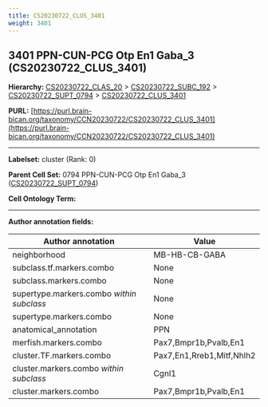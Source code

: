 ```yaml
---
title: CS20230722_CLUS_3401
weight: 3401
---
```

## 3401 PPN-CUN-PCG Otp En1 Gaba_3 (CS20230722_CLUS_3401)
<b>Hierarchy: </b>
[CS20230722_CLAS_20](../CS20230722_CLAS_20) >
[CS20230722_SUBC_192](../CS20230722_SUBC_192) >
[CS20230722_SUPT_0794](../CS20230722_SUPT_0794) >
[CS20230722_CLUS_3401](../CS20230722_CLUS_3401)

**PURL:** [https://purl.brain-bican.org/taxonomy/CCN20230722/CS20230722_CLUS_3401](https://purl.brain-bican.org/taxonomy/CCN20230722/CS20230722_CLUS_3401)

---


**Labelset:** cluster (Rank: 0)

**Parent Cell Set:** 0794 PPN-CUN-PCG Otp En1 Gaba_3 ([CS20230722_SUPT_0794](../CS20230722_SUPT_0794))



**Cell Ontology Term:** 

[MARKER GENES.]: #


---

[TRANSFERRED ANNOTATIONS.]: #


[AUTHOR ANNOTATION FIELDS.]: #


**Author annotation fields:**

| Author annotation | Value |
|-------------------|-------|
|neighborhood|MB-HB-CB-GABA|
|subclass.tf.markers.combo|None|
|subclass.markers.combo|None|
|supertype.markers.combo _within subclass_|None|
|supertype.markers.combo|None|
|anatomical_annotation|PPN|
|merfish.markers.combo|Pax7,Bmpr1b,Pvalb,En1|
|cluster.TF.markers.combo|Pax7,En1,Rreb1,Mitf,Nhlh2|
|cluster.markers.combo _within subclass_|Cgnl1|
|cluster.markers.combo|Pax7,Bmpr1b,Pvalb,En1|
